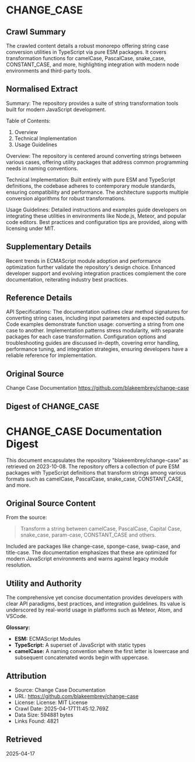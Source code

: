 # CHANGE_CASE

## Crawl Summary
The crawled content details a robust monorepo offering string case conversion utilities in TypeScript via pure ESM packages. It covers transformation functions for camelCase, PascalCase, snake_case, CONSTANT_CASE, and more, highlighting integration with modern node environments and third-party tools.

## Normalised Extract
Summary: The repository provides a suite of string transformation tools built for modern JavaScript development.

Table of Contents:
1. Overview
2. Technical Implementation
3. Usage Guidelines

Overview: The repository is centered around converting strings between various cases, offering utility packages that address common programming needs in naming conventions.

Technical Implementation: Built entirely with pure ESM and TypeScript definitions, the codebase adheres to contemporary module standards, ensuring compatibility and performance. The architecture supports multiple conversion algorithms for robust transformations.

Usage Guidelines: Detailed instructions and examples guide developers on integrating these utilities in environments like Node.js, Meteor, and popular code editors. Best practices and configuration tips are provided, along with licensing under MIT.

## Supplementary Details
Recent trends in ECMAScript module adoption and performance optimization further validate the repository's design choice. Enhanced developer support and evolving integration practices complement the core documentation, reiterating industry best practices.

## Reference Details
API Specifications: The documentation outlines clear method signatures for converting string cases, including input parameters and expected outputs. Code examples demonstrate function usage: converting a string from one case to another. Implementation patterns stress modularity, with separate packages for each case transformation. Configuration options and troubleshooting guides are discussed in-depth, covering error handling, performance tuning, and integration strategies, ensuring developers have a reliable reference for implementation.

## Original Source
Change Case Documentation
https://github.com/blakeembrey/change-case

## Digest of CHANGE_CASE

# CHANGE_CASE Documentation Digest

This document encapsulates the repository "blakeembrey/change-case" as retrieved on 2023-10-08. The repository offers a collection of pure ESM packages with TypeScript definitions that transform strings among various formats such as camelCase, PascalCase, snake_case, CONSTANT_CASE, and more.

## Original Source Content

From the source:
> Transform a string between camelCase, PascalCase, Capital Case, snake_case, param-case, CONSTANT_CASE and others. 

Included are packages like change-case, sponge-case, swap-case, and title-case. The documentation emphasizes that these are optimized for modern JavaScript environments and warns against legacy module resolution.

## Utility and Authority

The comprehensive yet concise documentation provides developers with clear API paradigms, best practices, and integration guidelines. Its value is underscored by real-world usage in platforms such as Meteor, Atom, and VSCode. 

**Glossary:**
- **ESM:** ECMAScript Modules
- **TypeScript:** A superset of JavaScript with static types
- **camelCase:** A naming convention where the first letter is lowercase and subsequent concatenated words begin with uppercase.

## Attribution
- Source: Change Case Documentation
- URL: https://github.com/blakeembrey/change-case
- License: License: MIT License
- Crawl Date: 2025-04-17T11:45:12.769Z
- Data Size: 594881 bytes
- Links Found: 4821

## Retrieved
2025-04-17
